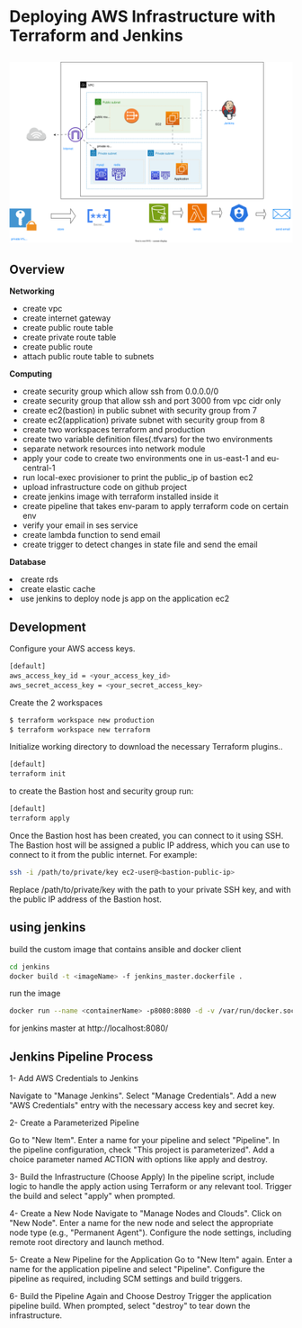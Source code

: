 
Deploying AWS Infrastructure with Terraform and Jenkins
====
![infra](./assets/draw.svg)
----

## Overview
**Networking**
<ul>
<li>create vpc</li> 
<li>create internet gateway</li>  
<li>create public route table</li>  
<li> create private route table</li> 
<li> create public route</li> 
<li>  attach public route table to subnets</li>
</ul>

**Computing**
<ul>
<li>create security group which allow ssh from 0.0.0.0/0</li> 
<li>create security group that allow ssh and port 3000 from vpc cidr only</li>  
<li>create ec2(bastion) in public subnet with security group from 7 </li> 
<li> create ec2(application) private subnet with security group from 8</li>
<li>create two workspaces terraform and production</li> 
<li>create two variable definition files(.tfvars) for the two environments</li> 
<li>separate network resources into network module</li> 
<li>apply your code to create two environments one in us-east-1 and eu-central-1</li> 
<li>run local-exec provisioner to print the public_ip of bastion ec2</li>
<li> upload infrastructure code on github project</li>
<li>create jenkins image with terraform installed inside it</li> 
<li> create pipeline that takes env-param to apply terraform code on certain env</li> 
<li>verify your email in ses service</li>
<li>create lambda function to send email</li>  
<li>create trigger to detect changes in state file and send the email</li> 
</ul>

**Database**
<li>create rds</li>
<li>create elastic cache</li>  
<li> use jenkins to deploy node js app on the application ec2
</li> 

## Development

Configure your AWS access keys.

```bash
[default]
aws_access_key_id = <your_access_key_id>
aws_secret_access_key = <your_secret_access_key>
```


Create the 2 workspaces
```bash
$ terraform workspace new production
$ terraform workspace new terraform
```
Initialize working directory  to download the necessary Terraform plugins..

```bash
[default]
terraform init
```
 to create the Bastion host and security group run:

```bash
[default]
terraform apply
```


Once the Bastion host has been created, you can connect to it using SSH. The Bastion host will be assigned a public IP address, which you can use to connect to it from the public internet. For example:

```bash
ssh -i /path/to/private/key ec2-user@<bastion-public-ip>
```
Replace /path/to/private/key with the path to your private SSH key, and with the public IP address of the Bastion host.
## using jenkins

build the custom image that contains ansible and docker client 

```bash
cd jenkins
docker build -t <imageName> -f jenkins_master.dockerfile .

```
run the image
```bash
docker run --name <containerName> -p8080:8080 -d -v /var/run/docker.sock:/var/run/docker.sock  -v /usr/bin/terraform:/usr/bin/terraform <imageName>

```
for jenkins master at http://localhost:8080/

## Jenkins Pipeline Process

1- Add AWS Credentials to Jenkins

Navigate to "Manage Jenkins".
Select "Manage Credentials".
Add a new "AWS Credentials" entry with the necessary access key and secret key.

2- Create a Parameterized Pipeline

Go to "New Item".
Enter a name for your pipeline and select "Pipeline".
In the pipeline configuration, check "This project is parameterized".
Add a choice parameter named ACTION with options like apply and destroy.

3- Build the Infrastructure (Choose Apply)
In the pipeline script, include logic to handle the apply action using Terraform or any relevant tool.
Trigger the build and select "apply" when prompted.

4- Create a New Node
Navigate to "Manage Nodes and Clouds".
Click on "New Node".
Enter a name for the new node and select the appropriate node type (e.g., "Permanent Agent").
Configure the node settings, including remote root directory and launch method.


5- Create a New Pipeline for the Application
Go to "New Item" again.
Enter a name for the application pipeline and select "Pipeline".
Configure the pipeline as required, including SCM settings and build triggers.

6- Build the Pipeline Again and Choose Destroy
Trigger the application pipeline build.
When prompted, select "destroy" to tear down the infrastructure.
